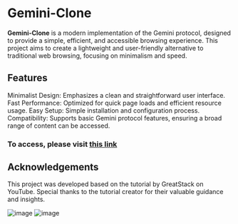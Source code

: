 # Gemini-Clone
<b>Gemini-Clone</b> is a modern implementation of the Gemini protocol, designed to provide a simple, efficient, and accessible browsing experience. This project aims to create a lightweight and user-friendly alternative to traditional web browsing, focusing on minimalism and speed.

## Features
Minimalist Design: Emphasizes a clean and straightforward user interface.
Fast Performance: Optimized for quick page loads and efficient resource usage.
Easy Setup: Simple installation and configuration process.
Compatibility: Supports basic Gemini protocol features, ensuring a broad range of content can be accessed.

### To access, please visit [this link](https://alea-progaming.github.io/gemini-clone)


## Acknowledgements
This project was developed based on the tutorial by GreatStack on YouTube. Special thanks to the tutorial creator for their valuable guidance and insights.

![image](https://github.com/user-attachments/assets/0aa5c426-07ca-4759-9110-7868500669d7)
![image](https://github.com/user-attachments/assets/0de3ea9d-0509-44ae-81a3-bfa40a91ed21)
